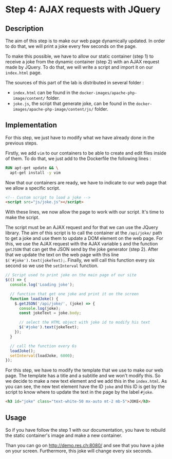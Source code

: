# Step 4: AJAX requests with JQuery

## Description

The aim of this step is to make our web page dynamically updated. In order to do that, we will print a joke every few seconds on the page.

To make this possible, we have to allow our static container (step 1) to receive a joke from the dynamic container (step 2) with an AJAX request made by JQuery. To do that, we will write a script and import it on our `index.html` page.

The sources of this part of the lab is distributed in several folder :

+ `index.html` can be found in the `docker-images/apache-php-image/content/` folder.
+ `joke.js`, the script that generate joke, can be found in the `docker-images/apache-php-image/content/js/` folder.

## Implementation

For this step, we just have to modify what we have already done in the previous steps.

Firstly, we add `vim` to our containers to be able to create and edit files inside of them. To do that, we just add to the Dockerfile the following lines :

```dockerfile
RUN apt-get update && \
  apt-get install -y vim
```

Now that our containers are ready, we have to indicate to our web page that we allow a specific script.

```html
<!-- Custom script to load a joke -->
<script src="js/joke.js"></script>
```

With these lines, we now allow the page to work with our script. It's time to make the script.

The script must be an AJAX request and for that we can use the JQuery library. The aim of this script is to call the container at the `/api/joke/` path to get a joke and use them to update a DOM element on the web page. For this, we use the AJAX request with the AJAX variable `$` and the function `getJSON` that can get the JSON send by the joke generator (step 2). After that we update the text on the web page with this line `$('#joke').text(jokeText);`. Finally, we will call this function every six second so we use the `setInterval` function.

```javascript
// Script used to print joke on the main page of our site
$(() => {
  console.log('Loading joke');

  // function that get one joke and print it on the screen
  function loadJoke() {
    $.getJSON('/api/joke/', (joke) => {
      console.log(joke);
      const jokeText = joke.body;

	  // select the HTML object with joke id to modify his text
      $('#joke').text(jokeText);
    });
  }

  // call the function every 6s
  loadJoke();
  setInterval(loadJoke, 6000);
});
```

For this step, we have to modify the template that we use to make our web page. The template has a title and a subtitle and we won't modify this. So we decide to make a new text element and we add this in the `index.html`. As you can see, the new text element have the ID `joke` and this ID is get by the script to know where to update the text in the page by the label `#joke`.

```html
<h3 id="joke" class="text-white-50 mx-auto mt-2 mb-5">JOKE</h3>
```

## Usage

So if you have follow the step 1 with our documentation, you have to rebuild the static container's image and make a new container.

Than you can go on http://demo.res.ch:8080/ and see that you have a joke on your screen. Furthermore, this joke will change every six seconds.